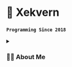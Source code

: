 # 👋 Xekvern

**`Programming Since 2018`**

<details>
 <summary><h3>👨‍💻 About Me </h3></summary>
Hello! My name is Xekvern, and I'm delighted to tell you a little bit about myself. Since 2018, programming has been an essential part of my life, feeding my curiosity and pushing my ambition to create incredible things. Along with my programming adventures, I've dabbled in the wonderful world of gaming, both playing and making games.

For me, programming has been a fantastic journey. I was attracted by the unlimited possibilities of coding from the minute I stepped into it. I've had the good fortune to experiment with many programming languages, frameworks, and tools, which has allowed me to consistently broaden my skill set. I've improved my problem-solving skills, acquired an eye for detail, and built a strong analytical attitude as a result of this adventure.
 
   
   <p align="left">
      <a href="https://www.youtube.com/c/fknight?sub_confirmation=1">
         <img alt="youtube subscribers" title="Subscribe to my YouTube channel" src="https://custom-icon-badges.demolab.com/youtube/channel/subscribers/UCSDMXQy5w0XeNisxiDdBosA?color=%23E05D44&label=SUBSCRIBE&logo=video&logoColor=white&style=for-the-badge&labelColor=CE4630"/></a> 
      <a href="https://www.youtube.com/channel/UCSDMXQy5w0XeNisxiDdBosA">
         <img alt="youtube views" title="YouTube views" src="https://custom-icon-badges.demolab.com/youtube/channel/views/UCSDMXQy5w0XeNisxiDdBosA?color=%23E1AD0E&logo=eye&logoColor=white&style=for-the-badge&labelColor=C79600"/></a> 
      <a href="https://github.com/ForrestKnight?tab=followers">
         <img alt="followers" title="Follow me on Github" src="https://custom-icon-badges.demolab.com/github/followers/Xekvern?color=236ad3&labelColor=1155ba&style=for-the-badge&logo=person-add&label=Follow&logoColor=white"/></a>
      <a href="https://github.com/Xekvern?tab=repositories">
         <img alt="total stars" title="Total stars on GitHub" src="https://custom-icon-badges.demolab.com/github/stars/Xekvern?color=55960c&style=for-the-badge&labelColor=488207&logo=star"/></a>
   </p>
   
---

<p><img align="left" alt="GIF" src="https://miro.medium.com/max/1360/0*7Q3yvSIv_t0ioJ-Z.gif" width="440px" height="320px"/></p>

### ⠀Languages

 [![PHP](https://img.shields.io/badge/-PHP-000?&logo=PHP)](https://www.php.net)
 [![JavaScript](https://img.shields.io/badge/-JavaScript-000?&logo=JavaScript)](https://www.javascript.com)
 [![HTML](https://img.shields.io/badge/-HTML-000?&logo=html5)](https://www.html.com)
 [![CSS](https://img.shields.io/badge/-CSS-000?&logo=css3)](https://en.wikipedia.org/wiki/CSS)
 [![Python](https://img.shields.io/badge/-Python-000?&logo=Python)](https://www.python.org)
 [![Java](https://img.shields.io/badge/-Java-000?&logo=Java&logoColor=007396)](https://www.java.com)
 [![GoLang](https://img.shields.io/badge/-Go-000?&logo=Go)](https://en.wikipedia.org/wiki/Go_(programming_language))
 [![SQL](https://img.shields.io/badge/-SQL-000?&logo=MySQL)](https://en.wikipedia.org/wiki/SQL)

### ⠀Technologies

 [![Linux](https://img.shields.io/badge/-Linux-000?&logo=Linux)](https://www.linux.org)
 [![Windows](https://img.shields.io/badge/-Windows-000?&logo=Windows)](https://www.microsoft.com/windows)
 [![MongoDB](https://img.shields.io/badge/-MongoDB-000?&logo=MongoDB)](https://www.mongodb.com)
 [![MySQL](https://img.shields.io/badge/-MySQL-000?&logo=MySQL)](https://www.mysql.com)
 [![Express.JS](https://img.shields.io/badge/-Express.JS-000?&logo=Express)](https://www.expressjs.com)
 [![AWS](https://img.shields.io/badge/-AWS-000?&logo=Amazon-AWS&logoColor=F90)](https://aws.amazon.com)
 [![React.JS](https://img.shields.io/badge/-React.JS-000?&logo=React)](https://www.reactjs.org)
 [![Node.JS](https://img.shields.io/badge/-Node.JS-000?&logo=node.js)](https://www.nodejs.org)

### ⠀Hobbies

 [![Programming](https://img.shields.io/badge/-💻 Programming-000)](https://en.wikipedia.org/wiki/Computer_programming)
 [![Video Games](https://img.shields.io/badge/-🎮 Video Games-000)](https://wikipedia.org/wiki/Video_game)
 [![Basketball](https://img.shields.io/badge/-🏀 Basketball-000)](https://en.wikipedia.org/wiki/Basketball)
 [![Mountain Biking](https://img.shields.io/badge/-⛰️ Mountain Biking-000)](en.wikipedia.org/wiki/Mountain_biking)
 [![Badminton](https://img.shields.io/badge/-🏸 Badminton-000)](https://wikipedia.org/wiki/Badminton)

---

![](https://github-readme-stats.vercel.app/api?username=Xekvern&theme=dark&hide_border=false&include_all_commits=false&count_private=false)<br/>
![](https://github-readme-streak-stats.herokuapp.com/?user=Xekvern&theme=dark&hide_border=false)<br/>
![](https://github-readme-stats.vercel.app/api/top-langs/?username=Xekvern&theme=dark&hide_border=false&include_all_commits=false&count_private=false&layout=compact)

<img src="https://raw.githubusercontent.com/xShamir/xShamir/master/footer.svg" width="100%">
